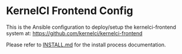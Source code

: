 KernelCI Frontend Config
========================

This is the Ansible configuration to deploy/setup the kernelci-frontend
system at: https://github.com/kernelci/kernelci-frontend

Please refer to [INSTALL.md](https://github.com/kernelci/kernelci-frontend-config/blob/master/INSTALL.md) for the install process documentation.

